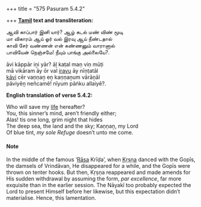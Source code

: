 +++
title = "575 Pasuram 5.4.2"

+++
**[Tamil](/definition/tamil#history "show Tamil definitions") text and transliteration:**

ஆவி காப்பார் இனி யார்? ஆழ் கடல் மண் விண் மூடி  
மா விகாரம் ஆய் ஓர் வல் இரவு ஆய் நீண்டதால்  
காவி சேர் வண்ணன் என் கண்ணனும் வாரானால்  
பாவியேன் நெஞ்சமே! நீயும் பாங்கு அல்லையே?.

āvi kāppār iṉi yār? āḻ kaṭal maṇ viṇ mūṭi  
mā vikāram āy ōr val [iravu](/definition/iravu#history "show iravu definitions") āy nīṇṭatāl  
[kāvi](/definition/kavi#vaishnavism "show kāvi definitions") cēr vaṇṇaṉ eṉ kaṇṇaṉum vārāṉāl  
pāviyēṉ neñcamē! nīyum pāṅku allaiyē?.

**English translation of verse 5.4.2:**

Who will save my [life](/definition/life#history "show life definitions") hereafter?  
You, this sinner’s mind, aren’t friendly either;  
Alas! tis one long, grim night that hides  
The deep sea, the land and the sky; Kaṇṇaṉ, my Lord  
Of blue tint, *my sole Refuge* doesn’t unto me come.

#### Note

In the middle of the famous ‘[Rāsa](/definition/rasa#vaishnavism "show Rāsa definitions") Krīḍa’, when [Kṛṣṇa](/definition/krishna#vaishnavism "show Kṛṣṇa definitions") danced with the Gopīs, the damsels of Vrindāvan, He disappeared for a while, and the Gopīs were thrown on tenter hooks. But then, Kṛṣṇa reappeared and made amends for His sudden withdrawal by assuming the form, *par excellence*, far more exquisite than in the earlier session. The Nāyakī too probably expected the Lord to present Himself before her likewise, but this expectation didn’t materialise. Hence, this lamentation.


